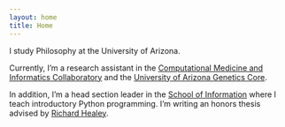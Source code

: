 ```yaml
---
layout: home
title: Home
---
```


I study Philosophy at the University of Arizona.

Currently, I’m a research assistant in the [Computational Medicine and Informatics Collaboratory](https://com-in.collab.arizona.edu/) and the [University of Arizona Genetics Core](https://uagc.arl.arizona.edu/).

In addition, I’m a head section leader in the [School of Information](https://ischool.arizona.edu/) where I teach introductory Python programming.
I’m writing an honors thesis advised by [Richard Healey](http://www.u.arizona.edu/~rhealey/).
